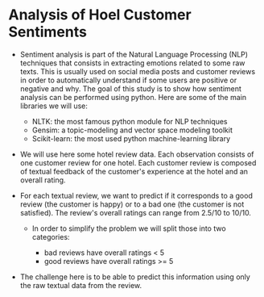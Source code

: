 # Analysis of Hoel Customer Sentiments

- Sentiment analysis is part of the Natural Language Processing (NLP) techniques that consists in extracting emotions related to some raw texts. This is usually used on social media posts and customer reviews in order to automatically understand if some users are positive or negative and why. The goal of this study is to show how sentiment analysis can be performed using python. Here are some of the main libraries we will use:

  - NLTK: the most famous python module for NLP techniques
  - Gensim: a topic-modeling and vector space modeling toolkit
  - Scikit-learn: the most used python machine-learning library

- We will use here some hotel review data. Each observation consists of one customer review for one hotel. Each customer review is composed of textual feedback of the customer's experience at the hotel and an overall rating. 

- For each textual review, we want to predict if it corresponds to a good review (the customer is happy) or to a bad one (the customer is not satisfied). The review's overall ratings can range from 2.5/10 to 10/10. 
  - In order to simplify the problem we will split those into two categories:

    - bad reviews have overall ratings < 5
    - good reviews have overall ratings >= 5

- The challenge here is to be able to predict this information using only the raw textual data from the review.
